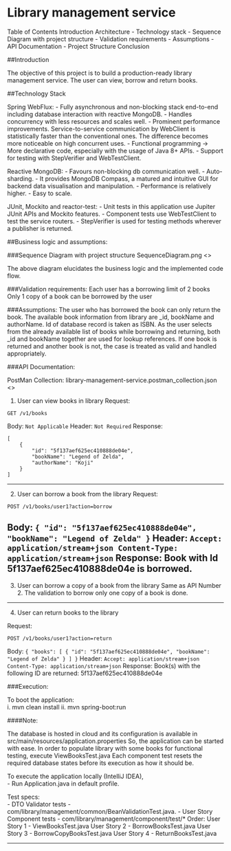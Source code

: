# Library management service

Table of Contents
Introduction
Architecture
    - Technology stack
    - Sequence Diagram with project structure
    - Validation requirements
    - Assumptions
    - API Documentation
    - Project Structure
Conclusion

##Introduction

The objective of this project is to build a production-ready library management service. 
The user can view, borrow and return books. 

##Technology Stack

Spring WebFlux:
    - Fully asynchronous and non-blocking stack end-to-end including database interaction with reactive MongoDB.
    - Handles concurrency with less resources and scales well.
    - Prominent performance improvements. Service-to-service communication by WebClient is statistically faster than the conventional ones. The difference becomes more noticeable on high concurrent uses.
    - Functional programming -> More declarative code, especially with the usage of Java 8+ APIs.
    - Support for testing with StepVerifier and WebTestClient.

Reactive MongoDB:
    - Favours non-blocking db communication well.
    - Auto-sharding.
    - It provides MongoDB Compass, a matured and intuitive GUI for backend data visualisation and manipulation.
    - Performance is relatively higher.
    - Easy to scale.

JUnit, Mockito and reactor-test:
    - Unit tests in this application use Jupiter JUnit APIs and Mockito features.
    - Component tests use WebTestClient to test the service routers.
    - StepVerifier is used for testing methods wherever a publisher is returned.

##Business logic and assumptions:

###Sequence Diagram with project structure
SequenceDiagram.png <<root level directory>>

The above diagram elucidates the business logic and the implemented code flow. 

###Validation requirements:
Each user has a borrowing limit of 2 books
Only 1 copy of a book can be borrowed by the user

###Assumptions:
The user who has borrowed the book can only return the book.
The available book information from library are _id, bookName and authorName. 
Id of database record is taken as ISBN.
As the user selects from the already available list of books while borrowing and returning, both _id and bookName together are used for lookup references.
If one book is returned and another book is not, the case is treated as valid and handled appropriately.

###API Documentation:

PostMan Collection: library-management-service.postman_collection.json <<root level directory>>

1. User can view books in library
Request:
```
GET /v1/books
```
Body:
``
Not Applicable
``
Header:
``
Not Required
``
Response:
```
[
    {
        "id": "5f137aef625ec410888de04e",
        "bookName": "Legend of Zelda",
        "authorName": "Koji"
    }
]
```
------------------------------------------------------------------------
2. User can borrow a book from the library
Request:
```
POST /v1/books/user1?action=borrow
```
Body:
``
{
    "id": "5f137aef625ec410888de04e",
    "bookName": "Legend of Zelda"
}
``
Header:
``
Accept: application/stream+json
Content-Type: application/stream+json
``
Response:
Book with Id 5f137aef625ec410888de04e is borrowed.
------------------------------------------------------------------------

3. User can borrow a copy of a book from the library
Same as API Number 2. The validation to borrow only one copy of a book is done.

------------------------------------------------------------------------

4. User can return books to the library

Request:
```
POST /v1/books/user1?action=return
```
Body:
``
{
  "books": [
    {
        "id": "5f137aef625ec410888de04e",
        "bookName": "Legend of Zelda"
    }
  ]
}
``
Header:
``
Accept: application/stream+json
Content-Type: application/stream+json
``
Response:
Book(s) with the following ID are returned: 5f137aef625ec410888de04e

###Execution:

To boot the application: <br />
    i. mvn clean install
    ii. mvn spring-boot:run
    
####Note:

The database is hosted in cloud and its configuration is available in src/main/resources/application.properties
So, the application can be started with ease.
In order to populate library with some books for functional testing, execute ViewBooksTest.java
Each component test resets the required database states before its execution as how it should be. 

    
To execute the application locally (IntelliJ IDEA),  <br />
    - Run Application.java in default profile.

Test specs:  <br />
    - DTO Validator tests - com/library/management/common/BeanValidationTest.java.
    - User Story Component tests - com/library/management/component/test/*
        Order:
            User Story 1 -  ViewBooksTest.java
            User Story 2 -  BorrowBooksTest.java
            User Story 3 -  BorrowCopyBooksTest.java
            User Story 4 -  ReturnBooksTest.java
    <hr>




    
    
